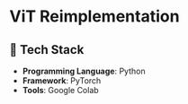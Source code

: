 # ViT Reimplementation
## 🚀 Tech Stack
- **Programming Language**: Python  
- **Framework**: PyTorch  
- **Tools**: Google Colab  
